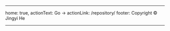 ---

  home: true,
  actionText: Go →
  actionLink: /repository/
  footer: Copyright © Jingyi He

---